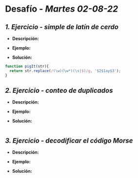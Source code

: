 # Desafío - *Martes 02-08-22*

## *1. Ejercicio - simple de latín de cerdo*

- **Descripción:** 

- **Ejemplo:**

- **Solución:**
```javascript
function pigIt(str){
  return str.replace(/(\w)(\w*)(\s|$)/g, '$2$1ay$3');
}
```


## *2. Ejercicio - conteo de duplicados*

- **Descripción:**

- **Ejemplo:**

- **Solución:**
```javascript

```

## *3. Ejercicio - decodificar el código Morse*

- **Descripción:**

- **Ejemplo:**

- **Solución:**
```javascript

```

